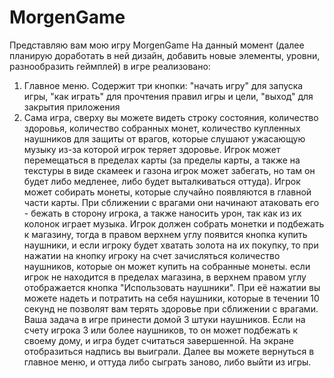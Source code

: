# MorgenGame
Представляю вам мою игру MorgenGame
На данный момент (далее планирую доработать в ней дизайн, добавить новые элементы, уровни, разнообразить геймплей) в игре реализовано:
1. Главное меню. Содержит три кнопки: "начать игру" для запуска игры, "как играть" для прочтения правил игры и цели, "выход" для закрытия приложения
2. Сама игра, сверху вы можете видеть строку состояния, количество здоровья, количество собранных монет, количество купленных наушников для защиты от врагов,
  которые слушают ужасающую музыку из-за которой игрок теряет здоровье. Игрок может перемещаться в пределах карты 
  (за пределы карты, а также на текстуры в виде скамеек и газона игрок может забегать,
  но там он будет либо медленее, либо будет выталкиваться оттуда). 
  Игрок может собирать монеты, которые случайно появляются в главной части карты.
  При сближении с врагами они начинают атаковать его - бежать в сторону игрока, а также наносить урон, так как из их колонок играет музыка.
  Игрок должен собрать монетки и подбежать к магазину, тогда в правом верхнем углу появится кнопка купить наушники, и если игроку будет хватать золота на их покупку,
  то при нажатии на кнопку игроку на счет зачисляться количество наушников, которые он может купить на собранные монеты.
  если игрок не находится в пределах магазина, в верхнем правом углу отображается кнопка "Использовать наушники". При её нажатии вы можете надеть и потратить
  на себя наушники, которые в течении 10 секунд не позволят вам терять здоровье при сближении с врагами.
  Ваша задача в игре принести домой 3 штуки наушников.
  Если на счету игрока 3 или более наушников, то он может подбежать к своему дому, и игра будет считаться завершенной.
  На экране отобразиться надпись вы выиграли.
  Далее вы можете вернуться в главное меню, и оттуда либо сыграть заново, либо выйти из игры.
